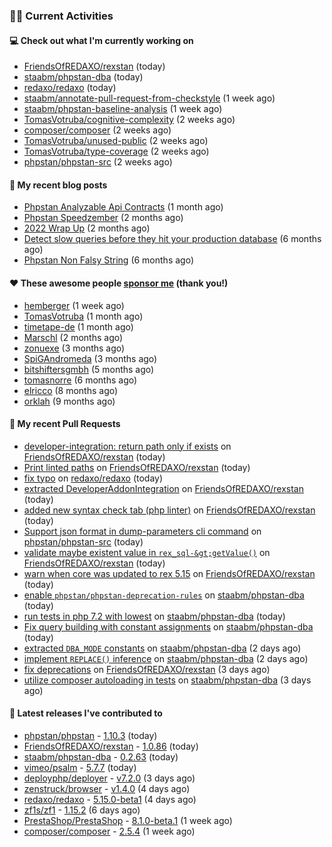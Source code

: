 ### 👨‍💻 Current Activities


#### 💻 Check out what I'm currently working on

- [FriendsOfREDAXO/rexstan](https://github.com/FriendsOfREDAXO/rexstan) (today)
- [staabm/phpstan-dba](https://github.com/staabm/phpstan-dba) (today)
- [redaxo/redaxo](https://github.com/redaxo/redaxo) (today)
- [staabm/annotate-pull-request-from-checkstyle](https://github.com/staabm/annotate-pull-request-from-checkstyle) (1 week ago)
- [staabm/phpstan-baseline-analysis](https://github.com/staabm/phpstan-baseline-analysis) (1 week ago)
- [TomasVotruba/cognitive-complexity](https://github.com/TomasVotruba/cognitive-complexity) (2 weeks ago)
- [composer/composer](https://github.com/composer/composer) (2 weeks ago)
- [TomasVotruba/unused-public](https://github.com/TomasVotruba/unused-public) (2 weeks ago)
- [TomasVotruba/type-coverage](https://github.com/TomasVotruba/type-coverage) (2 weeks ago)
- [phpstan/phpstan-src](https://github.com/phpstan/phpstan-src) (2 weeks ago)


#### 📜 My recent blog posts

- [Phpstan Analyzable Api Contracts](https://staabm.github.io/2022/12/29/phpstan-analyzable-api-contracts.html) (1 month ago)
- [Phpstan Speedzember](https://staabm.github.io/2022/12/23/phpstan-speedzember.html) (2 months ago)
- [2022 Wrap Up](https://staabm.github.io/2022/12/20/2022-wrap-up.html) (2 months ago)
- [Detect slow queries before they hit your production database](https://staabm.github.io/2022/08/16/phpstan-dba-query-plan-analysis.html) (6 months ago)
- [Phpstan Non Falsy String](https://staabm.github.io/2022/08/11/phpstan-non-falsy-string.html) (6 months ago)


#### ❤️ These awesome people [sponsor me](https://github.com/sponsors/staabm) (thank you!)

- [hemberger](https://github.com/hemberger) (1 week ago)
- [TomasVotruba](https://github.com/TomasVotruba) (1 month ago)
- [timetape-de](https://github.com/timetape-de) (1 month ago)
- [Marschl](https://github.com/Marschl) (2 months ago)
- [zonuexe](https://github.com/zonuexe) (3 months ago)
- [SpiGAndromeda](https://github.com/SpiGAndromeda) (3 months ago)
- [bitshiftersgmbh](https://github.com/bitshiftersgmbh) (5 months ago)
- [tomasnorre](https://github.com/tomasnorre) (6 months ago)
- [elricco](https://github.com/elricco) (8 months ago)
- [orklah](https://github.com/orklah) (9 months ago)


#### 🔨 My recent Pull Requests

- [developer-integration: return path only if exists](https://github.com/FriendsOfREDAXO/rexstan/pull/353) on [FriendsOfREDAXO/rexstan](https://github.com/FriendsOfREDAXO/rexstan) (today)
- [Print linted paths](https://github.com/FriendsOfREDAXO/rexstan/pull/351) on [FriendsOfREDAXO/rexstan](https://github.com/FriendsOfREDAXO/rexstan) (today)
- [fix typo](https://github.com/redaxo/redaxo/pull/5607) on [redaxo/redaxo](https://github.com/redaxo/redaxo) (today)
- [extracted DeveloperAddonIntegration](https://github.com/FriendsOfREDAXO/rexstan/pull/350) on [FriendsOfREDAXO/rexstan](https://github.com/FriendsOfREDAXO/rexstan) (today)
- [added new syntax check tab (php linter)](https://github.com/FriendsOfREDAXO/rexstan/pull/349) on [FriendsOfREDAXO/rexstan](https://github.com/FriendsOfREDAXO/rexstan) (today)
- [Support json format in dump-parameters cli command](https://github.com/phpstan/phpstan-src/pull/2256) on [phpstan/phpstan-src](https://github.com/phpstan/phpstan-src) (today)
- [validate maybe existent value in `rex_sql-&gt;getValue()`](https://github.com/FriendsOfREDAXO/rexstan/pull/348) on [FriendsOfREDAXO/rexstan](https://github.com/FriendsOfREDAXO/rexstan) (today)
- [warn when core was updated to rex 5.15](https://github.com/FriendsOfREDAXO/rexstan/pull/347) on [FriendsOfREDAXO/rexstan](https://github.com/FriendsOfREDAXO/rexstan) (today)
- [enable `phpstan/phpstan-deprecation-rules`](https://github.com/staabm/phpstan-dba/pull/544) on [staabm/phpstan-dba](https://github.com/staabm/phpstan-dba) (today)
- [run tests in php 7.2 with lowest](https://github.com/staabm/phpstan-dba/pull/543) on [staabm/phpstan-dba](https://github.com/staabm/phpstan-dba) (today)
- [Fix query building with constant assignments](https://github.com/staabm/phpstan-dba/pull/542) on [staabm/phpstan-dba](https://github.com/staabm/phpstan-dba) (today)
- [extracted `DBA_MODE` constants](https://github.com/staabm/phpstan-dba/pull/540) on [staabm/phpstan-dba](https://github.com/staabm/phpstan-dba) (2 days ago)
- [implement `REPLACE()` inference](https://github.com/staabm/phpstan-dba/pull/539) on [staabm/phpstan-dba](https://github.com/staabm/phpstan-dba) (2 days ago)
- [fix deprecations](https://github.com/FriendsOfREDAXO/rexstan/pull/341) on [FriendsOfREDAXO/rexstan](https://github.com/FriendsOfREDAXO/rexstan) (3 days ago)
- [utilize composer autoloading in tests](https://github.com/staabm/phpstan-dba/pull/537) on [staabm/phpstan-dba](https://github.com/staabm/phpstan-dba) (3 days ago)


#### 🔭 Latest releases I've contributed to

- [phpstan/phpstan](https://github.com/phpstan/phpstan) - [1.10.3](https://github.com/phpstan/phpstan/releases/tag/1.10.3) (today)
- [FriendsOfREDAXO/rexstan](https://github.com/FriendsOfREDAXO/rexstan) - [1.0.86](https://github.com/FriendsOfREDAXO/rexstan/releases/tag/1.0.86) (today)
- [staabm/phpstan-dba](https://github.com/staabm/phpstan-dba) - [0.2.63](https://github.com/staabm/phpstan-dba/releases/tag/0.2.63) (today)
- [vimeo/psalm](https://github.com/vimeo/psalm) - [5.7.7](https://github.com/vimeo/psalm/releases/tag/5.7.7) (today)
- [deployphp/deployer](https://github.com/deployphp/deployer) - [v7.2.0](https://github.com/deployphp/deployer/releases/tag/v7.2.0) (3 days ago)
- [zenstruck/browser](https://github.com/zenstruck/browser) - [v1.4.0](https://github.com/zenstruck/browser/releases/tag/v1.4.0) (4 days ago)
- [redaxo/redaxo](https://github.com/redaxo/redaxo) - [5.15.0-beta1](https://github.com/redaxo/redaxo/releases/tag/5.15.0-beta1) (4 days ago)
- [zf1s/zf1](https://github.com/zf1s/zf1) - [1.15.2](https://github.com/zf1s/zf1/releases/tag/1.15.2) (6 days ago)
- [PrestaShop/PrestaShop](https://github.com/PrestaShop/PrestaShop) - [8.1.0-beta.1](https://github.com/PrestaShop/PrestaShop/releases/tag/8.1.0-beta.1) (1 week ago)
- [composer/composer](https://github.com/composer/composer) - [2.5.4](https://github.com/composer/composer/releases/tag/2.5.4) (1 week ago)
